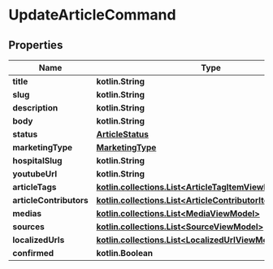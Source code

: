 
# UpdateArticleCommand

## Properties
Name | Type | Description | Notes
------------ | ------------- | ------------- | -------------
**title** | **kotlin.String** |  |  [optional]
**slug** | **kotlin.String** |  |  [optional]
**description** | **kotlin.String** |  |  [optional]
**body** | **kotlin.String** |  |  [optional]
**status** | [**ArticleStatus**](ArticleStatus.md) |  |  [optional]
**marketingType** | [**MarketingType**](MarketingType.md) |  |  [optional]
**hospitalSlug** | **kotlin.String** |  |  [optional]
**youtubeUrl** | **kotlin.String** |  |  [optional]
**articleTags** | [**kotlin.collections.List&lt;ArticleTagItemViewModel&gt;**](ArticleTagItemViewModel.md) |  |  [optional]
**articleContributors** | [**kotlin.collections.List&lt;ArticleContributorItemViewModel&gt;**](ArticleContributorItemViewModel.md) |  |  [optional]
**medias** | [**kotlin.collections.List&lt;MediaViewModel&gt;**](MediaViewModel.md) |  |  [optional]
**sources** | [**kotlin.collections.List&lt;SourceViewModel&gt;**](SourceViewModel.md) |  |  [optional]
**localizedUrls** | [**kotlin.collections.List&lt;LocalizedUrlViewModel&gt;**](LocalizedUrlViewModel.md) |  |  [optional]
**confirmed** | **kotlin.Boolean** |  |  [optional]



